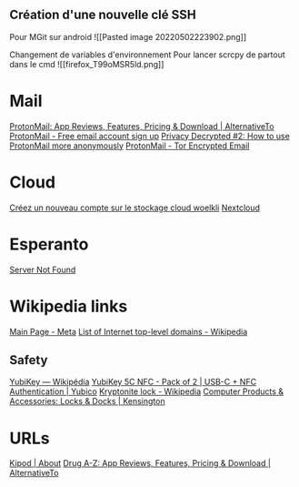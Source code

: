 ## Création d'une nouvelle clé SSH
Pour MGit sur android
![[Pasted image 20220502223902.png]]

Changement de variables d'environnement
Pour lancer scrcpy de partout dans le cmd
![[firefox_T99oMSR5ld.png]]

# Mail
[ProtonMail: App Reviews, Features, Pricing & Download | AlternativeTo](https://alternativeto.net/software/protonmail/about/)
[ProtonMail - Free email account sign up](https://protonmail.com/signup)
[Privacy Decrypted #2: How to use ProtonMail more anonymously](https://protonmail.com/blog/use-protonmail-anonymously/)
[ProtonMail - Tor Encrypted Email](https://protonmail.com/tor)


# Cloud
[Créez un nouveau compte sur le stockage cloud woelkli](https://woelkli.com/fr/signup)
[Nextcloud](https://nextcloud.com/)

# Esperanto
[Server Not Found](https://esperanto12.net/en/01/)


# Wikipedia links
[Main Page - Meta](https://meta.m.wikimedia.org/wiki/Main_Page)
[List of Internet top-level domains - Wikipedia](https://en.wikipedia.org/wiki/List_of_Internet_top-level_domains#W)

## Safety
[YubiKey — Wikipédia](https://fr.wikipedia.org/wiki/YubiKey)
[YubiKey 5C NFC - Pack of 2 | USB-C + NFC Authentication | Yubico](https://www.yubico.com/ch/product/yubikey-5c-nfc-pack-of-2/)
[Kryptonite lock - Wikipedia](https://en.wikipedia.org/wiki/Kryptonite_lock)
[Computer Products & Accessories: Locks & Docks | Kensington](https://www.kensington.com/)


# URLs
[Kipod | About](https://kipod.com/about)
[Drug A-Z: App Reviews, Features, Pricing & Download | AlternativeTo](https://alternativeto.net/software/drug-a-z/about/)